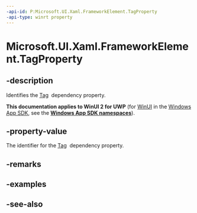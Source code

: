 ```yaml
---
-api-id: P:Microsoft.UI.Xaml.FrameworkElement.TagProperty
-api-type: winrt property
---
```


<!-- Property syntax
public Windows.UI.Xaml.DependencyProperty TagProperty { get; }
-->

# Microsoft.UI.Xaml.FrameworkElement.TagProperty

## -description
Identifies the [Tag](frameworkelement_tag.md)  dependency property.

**This documentation applies to WinUI 2 for UWP** (for [WinUI](/windows/apps/winui/winui3/) in the [Windows App SDK](/windows/apps/windows-app-sdk/), see the **[Windows App SDK namespaces](/windows/windows-app-sdk/api/winrt/)**).

## -property-value
The identifier for the [Tag](frameworkelement_tag.md)  dependency property.

## -remarks

## -examples

## -see-also
